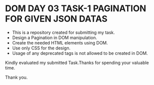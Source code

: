 # DOM DAY 03 TASK-1 PAGINATION FOR GIVEN JSON  DATAS

  - This is a repository created for submitting my task.
  - Design a Pagination in DOM manipulation.
  - Create the needed HTML elements using DOM.
  - Use only CSS for the design.
  - Usage of any deprecated tags is not allowed to be created in DOM.

Kindly evaluated my submitted Task.Thanks for spending your valuable time.

Thank you.